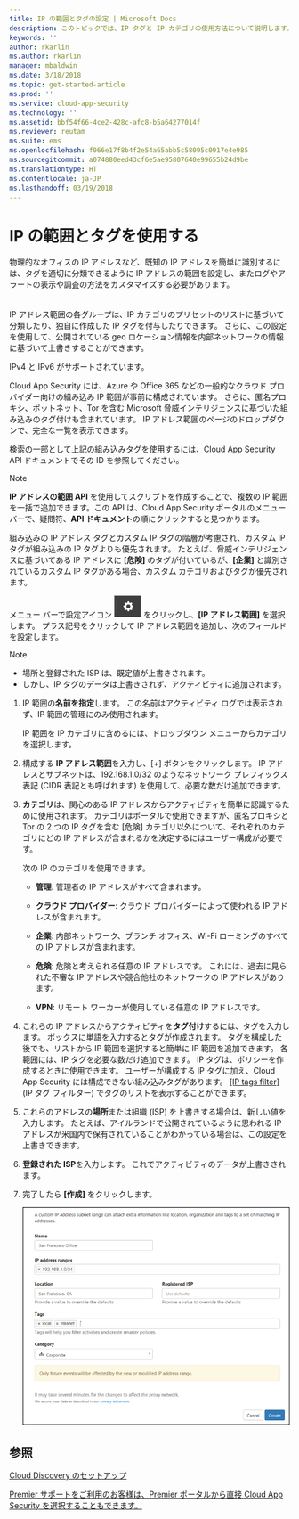```yaml
---
title: IP の範囲とタグの設定 | Microsoft Docs
description: このトピックでは、IP タグと IP カテゴリの使用方法について説明します。
keywords: ''
author: rkarlin
ms.author: rkarlin
manager: mbaldwin
ms.date: 3/18/2018
ms.topic: get-started-article
ms.prod: ''
ms.service: cloud-app-security
ms.technology: ''
ms.assetid: bbf54f66-4ce2-428c-afc8-b5a64277014f
ms.reviewer: reutam
ms.suite: ems
ms.openlocfilehash: f066e17f8b4f2e54a65abb5c58095c0917e4e985
ms.sourcegitcommit: a074880eed43cf6e5ae95807640e99655b24d9be
ms.translationtype: HT
ms.contentlocale: ja-JP
ms.lasthandoff: 03/19/2018
---
```

#  <a name="IPtagsandRanges"></a> IP の範囲とタグを使用する

物理的なオフィスの IP アドレスなど、既知の IP アドレスを簡単に識別するには、タグを適切に分類できるように IP アドレスの範囲を設定し、またログやアラートの表示や調査の方法をカスタマイズする必要があります。 <br></br>  
IP アドレス範囲の各グループは、IP カテゴリのプリセットのリストに基づいて分類したり、独自に作成した IP タグを付与したりできます。 さらに、この設定を使用して、公開されている geo ロケーション情報を内部ネットワークの情報に基づいて上書きすることができます。  
  
IPv4 と IPv6 がサポートされています。  
  
Cloud App Security には、Azure や Office 365 などの一般的なクラウド プロバイダー向けの組み込み IP 範囲が事前に構成されています。 さらに、匿名プロキシ、ボットネット、Tor を含む Microsoft 脅威インテリジェンスに基づいた組み込みのタグ付けも含まれています。 IP アドレス範囲のページのドロップダウンで、完全な一覧を表示できます。

検索の一部として上記の組み込みタグを使用するには、Cloud App Security API ドキュメントでその ID を参照してください。 

> [!NOTE]
> **IP アドレスの範囲 API** を使用してスクリプトを作成することで、複数の IP 範囲を一括で追加できます。この API は、Cloud App Security ポータルのメニュー バーで、疑問符、**API ドキュメント**の順にクリックすると見つかります。


組み込みの IP アドレス タグとカスタム IP タグの階層が考慮され、カスタム IP タグが組み込みの IP タグよりも優先されます。 たとえば、脅威インテリジェンスに基づいてある IP アドレスに **[危険]** のタグが付いているが、**[企業]** と識別されているカスタム IP タグがある場合、カスタム カテゴリおよびタグが優先されます。

メニュー バーで設定アイコン ![設定アイコン](./media/settings-icon.png "設定アイコン") をクリックし、**[IP アドレス範囲]** を選択します。 プラス記号をクリックして IP アドレス範囲を追加し、次のフィールドを設定します。  
  
> [!NOTE]  
> - 場所と登録された ISP は、既定値が上書きされます。   
> - しかし、IP タグのデータは上書きされず、アクティビティに追加されます。  
  
1.  IP 範囲の**名前を指定**します。 この名前はアクティビティ ログでは表示されず、IP 範囲の管理にのみ使用されます。  
  
     IP 範囲を IP カテゴリに含めるには、ドロップダウン メニューからカテゴリを選択します。  
  
2.  構成する **IP アドレス範囲**を入力し、[+] ボタンをクリックします。 IP アドレスとサブネットは、192.168.1.0/32 のようなネットワーク プレフィックス表記 (CIDR 表記とも呼ばれます) を使用して、必要な数だけ追加できます。  
  
3.  **カテゴリ**は、関心のある IP アドレスからアクティビティを簡単に認識するために使用されます。 カテゴリはポータルで使用できますが、匿名プロキシと Tor の 2 つの IP タグを含む [危険] カテゴリ以外について、それぞれのカテゴリにどの IP アドレスが含まれるかを決定するにはユーザー構成が必要です。  
  
     次の IP のカテゴリを使用できます。  
  
    -   **管理**: 管理者の IP アドレスがすべて含まれます。  
  
    -  **クラウド プロバイダー**: クラウド プロバイダーによって使われる IP アドレスが含まれます。
  
    -   **企業**: 内部ネットワーク、ブランチ オフィス、Wi-Fi ローミングのすべての IP アドレスが含まれます。  
  
    -   **危険**: 危険と考えられる任意の IP アドレスです。 これには、過去に見られた不審な IP アドレスや競合他社のネットワークの IP アドレスがあります。  
  
    -   **VPN**: リモート ワーカーが使用している任意の IP アドレスです。  
4.  これらの IP アドレスからアクティビティを**タグ付け**するには、タグを入力します。 ボックスに単語を入力するとタグが作成されます。 タグを構成した後でも、リストから IP 範囲を選択すると簡単に IP 範囲を追加できます。 各範囲には、IP タグを必要な数だけ追加できます。 IP タグは、ポリシーを作成するときに使用できます。  ユーザーが構成する IP タグに加え、Cloud App Security には構成できない組み込みタグがあります。 [[IP tags filter]](activity-filters.md) (IP タグ フィルター) でタグのリストを表示することができます。  
  
5.  これらのアドレスの**場所**または組織 (ISP) を上書きする場合は、新しい値を入力します。 たとえば、アイルランドで公開されているように思われる IP アドレスが米国内で保有されていることがわかっている場合は、この設定を上書きできます。  
  
6.  **登録された ISP**を入力します。 これでアクティビティのデータが上書きされます。  
 
7.   完了したら **[作成]** をクリックします。  
  
     ![新しい IP アドレス範囲](./media/newipaddress-range.png "新しい IP アドレス範囲")  
  
  
    
## <a name="see-also"></a>参照  
[Cloud Discovery のセットアップ](set-up-cloud-discovery.md)   

[Premier サポートをご利用のお客様は、Premier ポータルから直接 Cloud App Security を選択することもできます。](https://premier.microsoft.com/)  
  
  